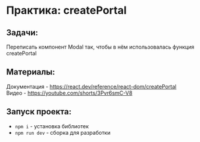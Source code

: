 # Практика: createPortal

## Задачи:

Переписать компонент Modal так, чтобы в нём использовалась функция createPortal 

## Материалы:
Документация - https://react.dev/reference/react-dom/createPortal  
Видео - https://youtube.com/shorts/3Pvr6smC-V8

## Запуск проекта:
* `npm i` - установка библиотек
* `npm run dev` - сборка для разработки